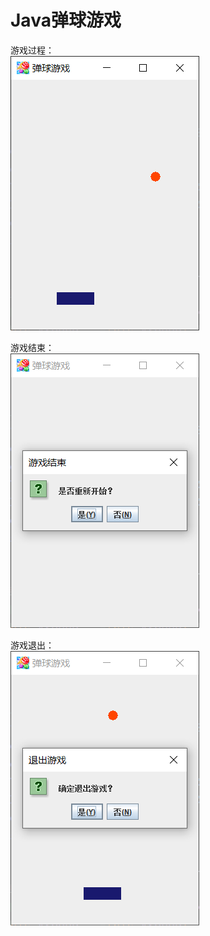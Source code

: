 # Java弹球游戏

游戏过程：<br/>
![](images/game-start.png)

游戏结束：<br/>
![](images/game-over.png)

游戏退出：<br/>
![](images/game-exit.png)

